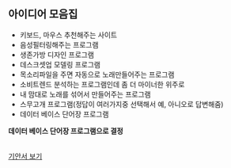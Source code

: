 ## 아이디어 모음집
- 키보드, 마우스 추천해주는 사이트
- 음성필터링해주는 프로그램
- 생존가방 디자인 프로그램
- 데스크셋업 모델링 프로그램 
- 목소리파일을 주면 자동으로 노래만들어주는 프로그램
- 소비트렌드 분석하는 프로그램인데 좀 더 마이너한 위주로
- 내 맘대로 노래를 섞어서 만들어주는 프로그램
- 스무고개 프로그램(정답이 여러가지중 선택해서 예, 아니오로 답변해줌)
- 데이터 베이스 단어장 프로그램 

**데이터 베이스 단어장 프로그램으로 결정**<br><br>

[기안서 보기]()

